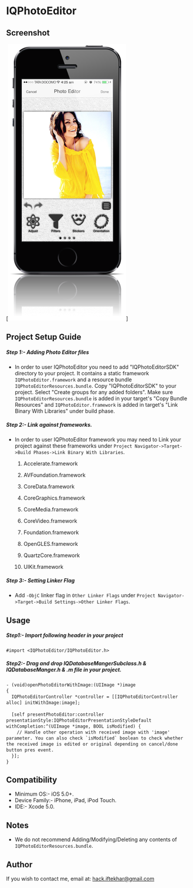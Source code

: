 IQPhotoEditor
=============

Screenshot
---

[![image](./IQPhotoEditor%20Demo/Screenshot/IQPhotoEditorScreenshot.png)]


Project Setup Guide
---

##### Step 1:- Adding Photo Editor files
- In order to user IQPhotoEditor you need to add "IQPhotoEditorSDK" directory to your project. It contains a static framework `IQPhotoEditor.framework` and a resource bundle `IQPhotoEditorResources.bundle`. Copy "IQPhotoEditorSDK" to your project. Select "Create groups for any added folders". Make sure `IQPhotoEditorResources.bundle` is added in your target's "Copy Bundle Resources" and `IQPhotoEditor.framework` is added in target's "Link Binary With Libraries" under build phase.

##### Step 2:- Link against frameworks.
- In order to user IQPhotoEditor framework you may need to Link your project against these frameworks under `Project Navigator->Target->Build Phases->Link Binary With Libraries`.
    

    1) Accelerate.framework
    
    2) AVFoundation.framework
    
    3) CoreData.framework
    
    4) CoreGraphics.framework
    
    5) CoreMedia.framework
    
    6) CoreVideo.framework
    
    7) Foundation.framework
    
    8) OpenGLES.framework
    
    9) QuartzCore.framework
    
    10) UIKit.framework


##### Step 3:- Setting Linker Flag
- Add `-ObjC` linker flag in `Other Linker Flags` under `Project Navigator->Target->Build Settings->Other Linker Flags`.


Usage
---
##### Step1:- Import following header in your project

```
#import <IQPhotoEditor/IQPhotoEditor.h>
```


##### Step2:- Drag and drop IQDatabaseMangerSubclass.h & IQDatabaseManger.h & .m file in your project.
```
- (void)openPhotoEditorWithImage:(UIImage *)image
{
  IQPhotoEditorController *controller = [[IQPhotoEditorController alloc] initWithImage:image];
    
  [self presentPhotoEditor:controller presentationStyle:IQPhotoEditorPresentationStyleDefault withCompletion:^(UIImage *image, BOOL isModified) {
    // Handle other operation with received image with 'image' parameter. You can also check `isModified` boolean to check whether the received image is edited or original depending on cancel/done button pres event.
  }];
}
```
Compatibility
---
- Minimum OS:- iOS 5.0+.
- Device Family:- iPhone, iPad, iPod Touch.
- IDE:- Xcode 5.0.

Notes
---
- We do not recommend Adding/Modifying/Deleting any contents of `IQPhotoEditorResources.bundle`.

Author
---

If you wish to contact me, email at: hack.iftekhar@gmail.com
